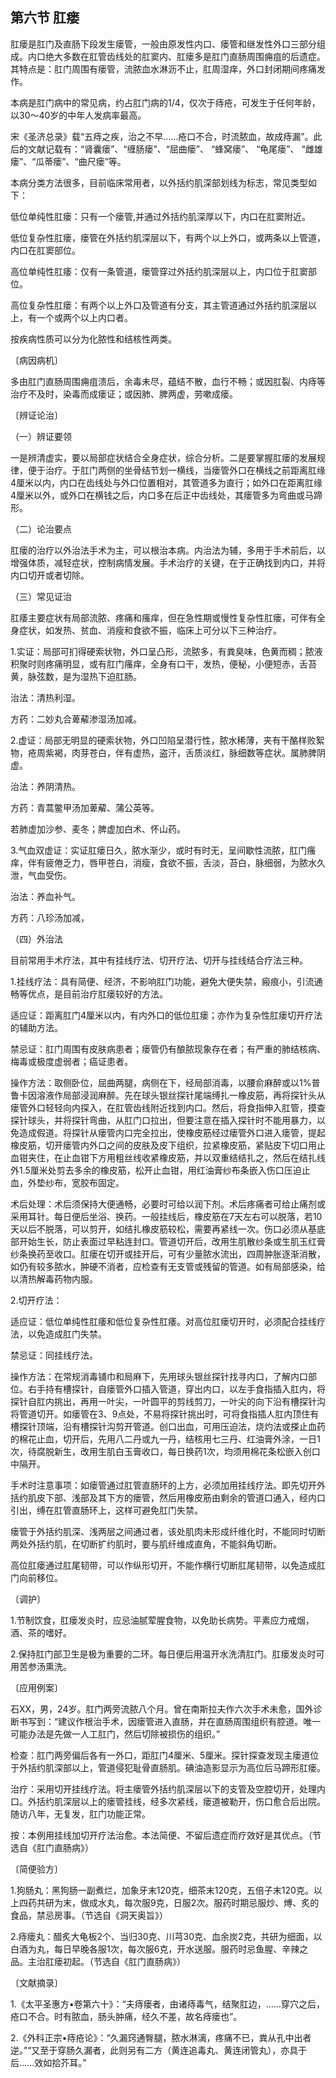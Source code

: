 ## 第六节 肛瘘

肛瘘是肛门及直肠下段发生瘘管，一般由原发性内口、瘘管和继发性外口三部分组成。内口绝大多数在肛管齿线处的肛窦内、肛瘘多是肛门直肠周围痈疽的后遗症。其特点是：肛门周围有瘘管，流脓血水淋沥不止，肛周湿痒，外口封闭期间疼痛发作。

本病是肛门病中的常见病，约占肛门病的1/4，仅次于痔疮，可发生于任何年龄，以30〜40岁的中年人发病率最高。

宋《圣济总录》载“五痔之疾，治之不早……疮口不合，时流脓血，故成痔漏”。此后的文献记载有：“肾囊瘘”、“缠肠瘘”、“屈曲瘘”、 “蜂窝瘘”、 “龟尾瘘”、 “雌雄瘘”、“瓜蒂瘘”、“曲尺瘘”等。

本病分类方法很多，目前临床常用者，以外括约肌深部划线为标志，常见类型如下：

低位单纯性肛瘘：只有一个瘘管,并通过外括约肌深厚以下，内口在肛窦附近。

低位复杂性肛瘘，瘘管在外括约肌深层以下，有两个以上外口，或两条以上管道，内口在肛窦部位。

高位单纯性肛痿：仅有一条管道，瘘管穿过外括约肌深层以上，内口位于肛窦部位。

高位复杂性肛瘘：有两个以上外口及管道有分支，其主管道通过外括约肌深层以上，有一个或两个以上内口者。

按疾病性质可以分为化脓性和结核性两类。

〔病因病机〕

多由肛门直肠周围痈疽溃后，余毒未尽，蕴结不散，血行不畅；或因肛裂、内痔等治疗不及时，染毒而成瘘证；或因肺、脾两虚，劳嗽成瘘。

〔辨证论治〕

 （一）辨证要领

一是辨清虚实，要以局部症状结合全身症状，综合分析。二是要掌握肛瘘的发展规律，便于治疗。于肛门两侧的坐骨结节划一横线，当瘘管外口在横线之前距离肛缘4厘米以内，内口在齿线处与外口位置相对，其管道多为直行；如外口在距离肛缘4厘米以外，或外口在横钱之后，内口多在后正中齿线处，其瘘管多为弯曲或马蹄形。

（二）论治要点

肛瘘的治疗以外治法手术为主，可以根治本病。内治法为辅，多用于手术前后，以增强体质，减轻症状，控制病情发展。手术治疗的关键，在于正确找到内口，并将内口切开或者切除。

（三）常见证治

肛痿主要症状有局部流脓、疼痛和瘙痒，但在急性期或慢性复杂性肛瘘，可伴有全身症状，如发热、贫血、消瘦和食欲不振，临床上可分以下三种治疗。

1.实证：局部可扪得硬索状物，外口呈凸形，流脓多，有粪臭味，色黄而稠；脓液积聚时则疼痛明显，或有肛门瘙痒，全身有口干，发热，便秘，小便短赤，舌苔黄，脉弦数，是为湿热下迫肛肠。

治法：清热利湿。

方药：二妙丸合萆薢渗湿汤加减。

2.虚证：局部无明显的硬索状物，外口凹陷呈潜行性，脓水稀薄，夹有干酪样败絮物，疮周紫褐，肉芽苍白，伴有虚热，盗汗，舌质淡红，脉细数等症状。属肺脾阴虚。

治法：养阴清热。

方药：青蒿鳖甲汤加萆薢、蒲公英等。

若肺虚加沙参、麦冬；脾虚加白术、怀山药。

3.气血双虚证：实证肛瘘日久，脓水渐少，或时有时无，呈间歇性流脓，肛门瘙痒，伴有疲倦乏力，唇甲苍白，消瘦，食欲不振，舌淡，苔白，脉细弱，为脓水久泄，气血受伤。

治法：养血补气。

方药：八珍汤加减，

（四）外治法

目前常用手术疗法，其中有挂线疗法、切开疗法、切开与挂线结合疗法三种。

1.挂线疗法：具有简便、经济，不影响肛门功能，避免大便失禁，瘢痕小，引流通畅等优点，是目前治疗肛瘘较好的方法。

适应证：距离肛门4厘米以内，有内外口的低位肛瘘；亦作为复杂性肛瘘切开疗法的辅助方法。

禁忌证：肛门周围有皮肤病患者；瘘管仍有酿脓现象存在者；有严重的肺结核病、梅毒或极度虚弱者；癌证患者。

操作方法：取侧卧位，屈曲两腿，病侧在下，经局部消毒，以腰俞麻醉或以1%普鲁卡因溶液作局部浸润麻醉。先在球头银丝探针尾端缚扎一橡皮筋，再将探针头从瘘管外口轻轻向内探入，在肛管齿线附近找到内口。然后，将食指伸入肛管，摸查探针球头，并将探针弯曲，从肛门口拉出，但要注意在插入探针时不能用暴力，以免造成假道。将探针从瘘管内口完全拉出，使橡皮筋经过瘘管外口进入瘘管，提起橡皮筋，切开瘘管内外口之间的皮肤及皮下组织，拉紧橡皮筋，紧贴皮下切口用止血钳夹住，在止血钳下方用粗丝线收紧橡皮筋，并以双重结结扎之，然后在结扎线外1.5厘米处剪去多余的橡皮筋，松开止血钳，用红油膏纱布条嵌入伤口压迫止血，外垫纱布，宽胶布固定。

术后处理：术后须保持大便通畅，必要时可给以润下剂。术后疼痛者可给止痛剂或采用耳针。每日便后坐浴、换药。一般挂线后，橡皮筋在7天左右可以脱落，若10天以后不脱落，可以剪开，如结扎橡皮筋较松，需要再紧线一次。伤口必须从基底部开始生长，防止表面过早粘连封口。管道切开后，改用生肌散纱条或生肌玉红膏纱条换药至收口。肛瘘在切开或挂开后，可有少量脓水流出，四周肿胀逐渐消散，如仍有较多脓水，肿硬不消者，应检查有无支管或残留的管道。如有局部感染，给以清热解毒药物内服。

2.切开疗法：

适应证：低位单纯性肛痿和低位复杂性肛痿。对高位肛瘘切开时，必须配合挂线疗法，以免造成肛门失禁。

禁忌证：同挂线疗法。

操作方法：在常规消毒铺巾和局麻下，先用球头银丝探针找寻内口，了解内口部位。右手持有槽探针，自瘘管外口插入管道，穿出内口，以左手食指插入肛内，将探针自肛内挑出，再用一叶尖，一叶圆平的剪线剪刀，一叶尖的向下沿有槽探针沟将管道切开。如瘘管在3、9点处，不易将探针挑出时，可将食指插人肛内顶住有槽探针顶端，沿有槽探针沟剪开管道。创口出血，可用压迫法，烧灼法或搽止血药的棉花止血，切开后，先用八二丹或九一丹，结核用七三丹、红油膏外涂，一日1次，待腐脱新生，改用生肌白玉膏收口，每日换药1次，均须用棉花条松嵌入创口中隔开。

手术时注意事项：如瘘管通过肛管直肠环的上方，必须加用挂线疗法。即先切开外括约肌皮下部、浅部及其下方的瘘管，然后用橡皮筋由剩余的管道口通入，经内口引出，缚在肛管直肠环上，这样可避免肛门失禁。

瘘管于外括约肌深、浅两层之间通过者，该处肌肉未形成纤维化时，不能同时切断两处外括约肌，在切断扩约肌时，要与肌纤维成直角，不能斜角切断。

高位肛瘘通过肛尾韧带，可以作纵形切开，不能作横行切断肛尾韧带，以免造成肛门向前移位。

〔调护〕

1.节制饮食，肛瘘发炎时，应忌油腻荤腥食物，以免助长病势。平素应力戒烟，酒、茶的嗜好。

2.保持肛门部卫生是极为重要的二环。每日便后用温开水洗清肛门。肛瘘发炎时可用苦参汤熏洗。

〔应用例案〕

石XX，男，24岁。肛门两旁流脓八个月。曾在南斯拉夫作六次手术未愈，国外诊断书写到：“建议作根治手术，因瘘管进入直肠，并在直肠周围组织有腔道。唯一可能办法是先做一人工肛门，然后切除被损伤的组织。”

检查：肛门两旁偏后各有一外口，距肛门4厘米、5厘米。探针探查发现主瘘道位于外括约肌深部以上，管道侵犯耻骨直肠肌。碘油造影显示为高位后马蹄形肛瘘。

治疗：采用切开挂线疗法。将主瘘管外括约肌深层以下的支管及空腔切开，处理内口。外括约肌深层以上的瘘管挂线，经多次紧线，瘘道被勒开，伤口愈合后出院。随访八年，无复发，肛门功能正常。

按：本例用挂线加切开疗法治愈。本法简便、不留后遗症而疗效好是其优点。（节选自《肛门直肠病》）

〔简便验方〕

1.狗肠丸：黑狗肠一副煮烂，加象牙末120克，细茶末120克，五倍子末120克。以上四药共研为末，做成水丸，每次服9克，日服2次。服药时期忌服炒、煿、炙的食品，禁忌房事。（节选自《洞天奥旨》）

2.痔瘘丸：醋炙大龟板2个、当归30克、川芎30克、血余炭2克，共研为细面，以白酒为丸，每日早晚各服1次，每次服6克，开水送服。服药时忌鱼腥、辛辣之品。主治肛瘘初起。（节选自《肛门直肠病》）

〔文献摘录〕

1.《太平圣惠方•卷第六十》：“夫痔瘘者，由诸痔毒气，结聚肛边，……穿穴之后，疮口不合。时有脓血，肠头肿痛，经久不差，故名痔瘘也”。

2.《外科正宗•痔疮论》：“久漏窍通臀腿，脓水淋漓，疼痛不已，粪从孔中出者逆。”“又至于穿肠久漏者，此则另有二方（黄连追毒丸、黄连闭管丸），亦具于后……效如拾芥耳。”
